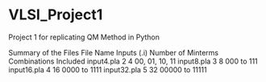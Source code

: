 # VLSI_Project1
Project 1 for replicating QM Method in Python

Summary of the Files
File Name	    Inputs (.i)	  Number of Minterms	  Combinations Included
input4.pla	  2	            4	                    00, 01, 10, 11
input8.pla	  3	            8	                    000 to 111
input16.pla	  4	            16	                  0000 to 1111
input32.pla	  5	            32	                  00000 to 11111
